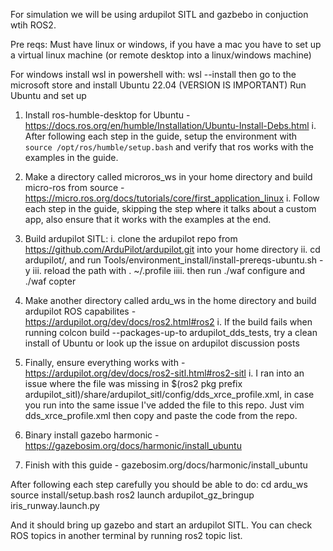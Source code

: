 For simulation we will be using ardupilot SITL and gazbebo in conjuction wtih ROS2.

Pre reqs: Must have linux or windows, if you have a mac you have to set up a virtual linux machine (or remote desktop into a linux/windows machine)

For windows install wsl in powershell with:
  wsl --install
  then go to the microsoft store and install Ubuntu 22.04 (VERSION IS IMPORTANT)
	Run Ubuntu and set up 

1. Install ros-humble-desktop for Ubuntu - https://docs.ros.org/en/humble/Installation/Ubuntu-Install-Debs.html
  	i. After following each step in the guide, setup the environment with ```source /opt/ros/humble/setup.bash``` and verify that ros works with the examples in the guide.
2. Make a directory called microros_ws in your home directory and build micro-ros from source - https://micro.ros.org/docs/tutorials/core/first_application_linux
    i. Follow each step in the guide, skipping the step where it talks about a custom app, also ensure that it works with the examples at the end.
3. Build ardupilot SITL:
    i. clone the ardupilot repo from https://github.com/ArduPilot/ardupilot.git into your home directory 
    ii. cd ardupilot/, and run Tools/environment_install/install-prereqs-ubuntu.sh -y
    iii. reload the path with . ~/.profile
   	iiii. then run ./waf configure and ./waf copter
5. Make another directory called ardu_ws in the home directory and build ardupilot ROS capabilites - https://ardupilot.org/dev/docs/ros2.html#ros2
    i. If the build fails when running colcon build --packages-up-to ardupilot_dds_tests, try a clean install of Ubuntu or look up the issue on ardupilot discussion posts
6. Finally, ensure everything works with - https://ardupilot.org/dev/docs/ros2-sitl.html#ros2-sitl
    i. I ran into an issue where the file was missing in $(ros2 pkg prefix ardupilot_sitl)/share/ardupilot_sitl/config/dds_xrce_profile.xml, in case you run into the same issue I've added the file to this repo. Just vim dds_xrce_profile.xml then copy and paste the code from the repo.

7. Binary install gazebo harmonic - https://gazebosim.org/docs/harmonic/install_ubuntu
8. Finish with this guide - gazebosim.org/docs/harmonic/install_ubuntu

After following each step carefully you should be able to do:
cd ardu_ws
source install/setup.bash
ros2 launch ardupilot_gz_bringup iris_runway.launch.py

And it should bring up gazebo and start an ardupilot SITL. You can check ROS topics in another terminal by running ros2 topic list.
